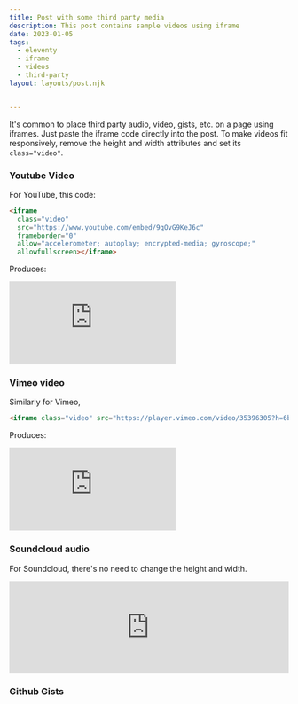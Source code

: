```yaml
---
title: Post with some third party media
description: This post contains sample videos using iframe
date: 2023-01-05
tags:
  - eleventy
  - iframe
  - videos
  - third-party
layout: layouts/post.njk


---
```


It's common to place third party audio, video, gists, etc. on a page using iframes. Just paste the iframe code directly into the post. To make videos fit responsively, remove the height and width attributes and set its `class="video"`.

### Youtube Video

For YouTube, this code:

```html
<iframe
  class="video"
  src="https://www.youtube.com/embed/9qOvG9KeJ6c"
  frameborder="0"
  allow="accelerometer; autoplay; encrypted-media; gyroscope;"
  allowfullscreen></iframe>
```

Produces:

<iframe
  class="video"
  src="https://www.youtube.com/embed/9qOvG9KeJ6c"
  frameborder="0"
  allow="accelerometer; autoplay; encrypted-media; gyroscope;"
  allowfullscreen></iframe>

### Vimeo video

Similarly for Vimeo,

```html
<iframe class="video" src="https://player.vimeo.com/video/35396305?h=6ba64096f6" frameborder="0" allow="autoplay; fullscreen; picture-in-picture" allowfullscreen></iframe>

```

Produces:

<iframe class="video" src="https://player.vimeo.com/video/35396305?h=6ba64096f6" frameborder="0" allow="autoplay; fullscreen; picture-in-picture" allowfullscreen></iframe>




### Soundcloud audio

For Soundcloud, there's no need to change the height and width.

<iframe width="100%" height="166" scrolling="no" frameborder="no" allow="autoplay" src="https://w.soundcloud.com/player/?url=https%3A//api.soundcloud.com/tracks/65462299&color=%23544d2d&auto_play=false&hide_related=false&show_comments=true&show_user=true&show_reposts=false&show_teaser=true"></iframe>



### Github Gists

<script src="https://gist.github.com/mendhak/8d67b2412d97f593dbbb3abee06e5293.js"></script>

